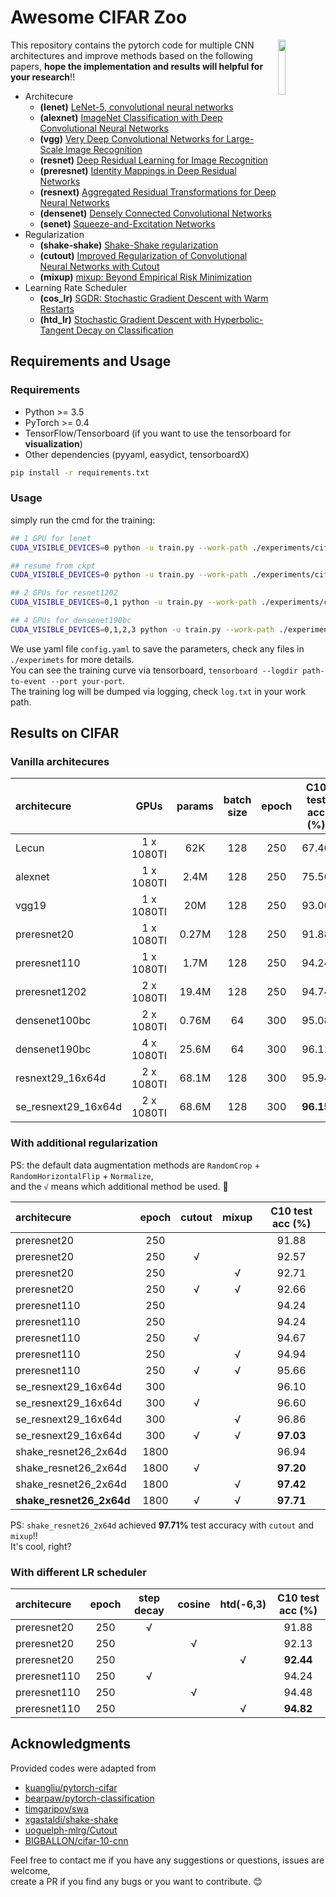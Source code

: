 # Awesome CIFAR Zoo  

<img src="https://user-images.githubusercontent.com/7837172/44953557-0fb54e80-aec9-11e8-9d38-2388bc70c5c5.png" width=15% align="right" /> 

This repository contains the pytorch code for multiple CNN architectures and improve methods based on the following papers, **hope the implementation and results will helpful for your research**!!

- Architecure
  - **(lenet)** [LeNet-5, convolutional neural networks](http://yann.lecun.com/exdb/lenet/)
  - **(alexnet)** [ImageNet Classification with Deep Convolutional Neural Networks](https://papers.nips.cc/paper/4824-imagenet-classification-with-deep-convolutional-neural-networks)
  - **(vgg)** [Very Deep Convolutional Networks for Large-Scale Image Recognition](https://arxiv.org/abs/1409.1556)
  - **(resnet)** [Deep Residual Learning for Image Recognition](https://arxiv.org/abs/1512.03385)
  - **(preresnet)** [Identity Mappings in Deep Residual Networks](https://arxiv.org/abs/1603.05027)
  - **(resnext)** [Aggregated Residual Transformations for Deep Neural Networks](https://arxiv.org/abs/1611.05431)
  - **(densenet)** [Densely Connected Convolutional Networks](https://arxiv.org/abs/1608.06993)
  - **(senet)** [Squeeze-and-Excitation Networks](https://arxiv.org/abs/1709.01507)
- Regularization
  - **(shake-shake)** [Shake-Shake regularization](https://arxiv.org/abs/1705.07485)
  - **(cutout)** [Improved Regularization of Convolutional Neural Networks with Cutout](https://arxiv.org/abs/1708.04552)
  - **(mixup)** [mixup: Beyond Empirical Risk Minimization](https://arxiv.org/abs/1710.09412)
- Learning Rate Scheduler
  - **(cos_lr)** [SGDR: Stochastic Gradient Descent with Warm Restarts](https://arxiv.org/abs/1608.03983)
  - **(htd_lr)** [Stochastic Gradient Descent with Hyperbolic-Tangent Decay on Classification](https://arxiv.org/abs/1806.01593)


## Requirements and Usage 

### Requirements

- Python >= 3.5
- PyTorch >= 0.4 
- TensorFlow/Tensorboard (if you want to use the tensorboard for **visualization**)
- Other dependencies (pyyaml, easydict, tensorboardX)

```bash
pip install -r requirements.txt
```

### Usage 

simply run the cmd for the training:

```bash
## 1 GPU for lenet
CUDA_VISIBLE_DEVICES=0 python -u train.py --work-path ./experiments/cifar10/lenet

## resume from ckpt
CUDA_VISIBLE_DEVICES=0 python -u train.py --work-path ./experiments/cifar10/lenet --resume

## 2 GPUs for resnet1202
CUDA_VISIBLE_DEVICES=0,1 python -u train.py --work-path ./experiments/cifar10/preresnet1202

## 4 GPUs for densenet190bc
CUDA_VISIBLE_DEVICES=0,1,2,3 python -u train.py --work-path ./experiments/cifar10/densenet190bc
``` 

We use yaml file ``config.yaml`` to save the parameters, check any files in `./experimets` for more details.  
You can see the training curve via tensorboard, ``tensorboard --logdir path-to-event --port your-port``.  
The training log will be dumped via logging, check ``log.txt`` in your work path.


## Results on CIFAR

### Vanilla architecures

| architecure         |    GPUs    | params | batch size | epoch | C10 test acc (%) | C100 test acc (%) |
| :------------------ | :--------: | :----: | :--------: | :---: | :--------------: | :---------------: |
| Lecun               | 1 x 1080TI |  62K   |    128     |  250  |      67.46       |       34.10       |
| alexnet             | 1 x 1080TI |  2.4M  |    128     |  250  |      75.56       |       38.67       |
| vgg19               | 1 x 1080TI |  20M   |    128     |  250  |      93.00       |       72.07       |
| preresnet20         | 1 x 1080TI | 0.27M  |    128     |  250  |      91.88       |       67.03       |
| preresnet110        | 1 x 1080TI |  1.7M  |    128     |  250  |      94.24       |       72.96       |
| preresnet1202       | 2 x 1080TI | 19.4M  |    128     |  250  |      94.74       |       75.28       |
| densenet100bc       | 2 x 1080TI | 0.76M  |     64     |  300  |      95.08       |       77.55       |
| densenet190bc       | 4 x 1080TI | 25.6M  |     64     |  300  |      96.11       |       82.59       |
| resnext29_16x64d    | 2 x 1080TI | 68.1M  |    128     |  300  |      95.94       |       83.18       |
| se_resnext29_16x64d | 2 x 1080TI | 68.6M  |    128     |  300  |    **96.15**     |     **83.65**     |


### With additional regularization


PS: the default data augmentation methods are ``RandomCrop`` + ``RandomHorizontalFlip`` + ``Normalize``,   
and the ``√`` means which additional method be used. :cake:

| architecure              | epoch | cutout | mixup | C10 test acc (%) |
| :----------------------- | :---: | :----: | :---: | :--------------: |
| preresnet20              |  250  |        |       |      91.88       |
| preresnet20              |  250  |   √    |       |      92.57       |
| preresnet20              |  250  |        |   √   |      92.71       |
| preresnet20              |  250  |   √    |   √   |      92.66       |
| preresnet110             |  250  |        |       |      94.24       |
| preresnet110             |  250  |        |       |      94.24       |
| preresnet110             |  250  |   √    |       |      94.67       |
| preresnet110             |  250  |        |   √   |      94.94       |
| preresnet110             |  250  |   √    |   √   |      95.66       |
| se_resnext29_16x64d      |  300  |        |       |      96.10       |
| se_resnext29_16x64d      |  300  |   √    |       |      96.60       |
| se_resnext29_16x64d      |  300  |        |   √   |      96.86       |
| se_resnext29_16x64d      |  300  |   √    |   √   |    **97.03**     |
| shake_resnet26_2x64d     | 1800  |        |       |      96.94       |
| shake_resnet26_2x64d     | 1800  |   √    |       |    **97.20**     |
| shake_resnet26_2x64d     | 1800  |        |   √   |    **97.42**     |
| **shake_resnet26_2x64d** | 1800  |   √    |   √   |    **97.71**     |

PS: ``shake_resnet26_2x64d`` achieved **97.71%** test accuracy with ``cutout`` and ``mixup``!!    
It's cool, right?  
 
### With different LR scheduler


| architecure  | epoch | step decay | cosine | htd(-6,3) | C10 test acc (%) |
| :----------- | :---: | :--------: | :----: | :-------: | :--------------: |
| preresnet20  |  250  |     √      |        |           |      91.88       |
| preresnet20  |  250  |            |   √    |           |      92.13       |
| preresnet20  |  250  |            |        |     √     |    **92.44**     |
| preresnet110 |  250  |     √      |        |           |      94.24       |
| preresnet110 |  250  |            |   √    |           |      94.48       |
| preresnet110 |  250  |            |        |     √     |    **94.82**     |


## Acknowledgments

Provided codes were adapted from

- [kuangliu/pytorch-cifar](https://github.com/kuangliu/pytorch-cifar)
- [bearpaw/pytorch-classification](https://github.com/bearpaw/pytorch-classification)
- [timgaripov/swa](https://github.com/timgaripov/swa)
- [xgastaldi/shake-shake](https://github.com/xgastaldi/shake-shake)
- [uoguelph-mlrg/Cutout](https://github.com/uoguelph-mlrg/Cutout)
- [BIGBALLON/cifar-10-cnn](https://github.com/BIGBALLON/cifar-10-cnn)


Feel free to contact me if you have any suggestions or questions, issues are welcome,   
create a PR if you find any bugs or you want to contribute. :blush:     